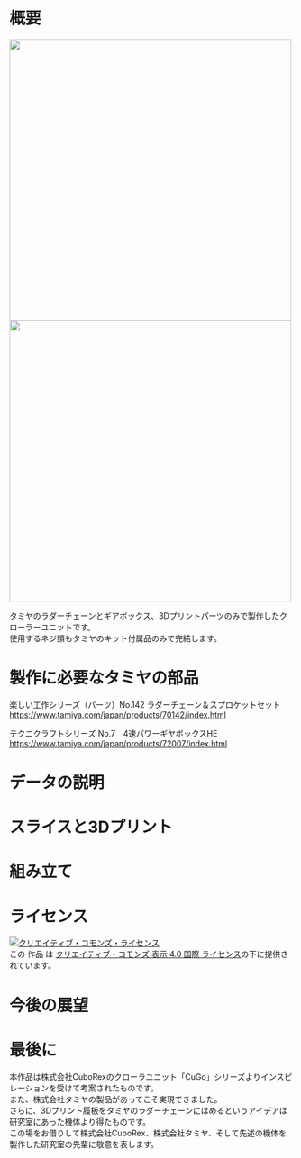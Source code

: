 # 概要
<img src="https://user-images.githubusercontent.com/27545627/228853636-29e21a2e-c506-415f-b6e8-14e3bbe4be2f.png" width="500px"> <img src="https://user-images.githubusercontent.com/27545627/228853704-808b0868-2ea2-4d46-b55f-a8b53bc408fb.png" width="500px">

タミヤのラダーチェーンとギアボックス、3Dプリントパーツのみで製作したクローラーユニットです。  
使用するネジ類もタミヤのキット付属品のみで完結します。

# 製作に必要なタミヤの部品

楽しい工作シリーズ（パーツ）No.142 ラダーチェーン＆スプロケットセット  
https://www.tamiya.com/japan/products/70142/index.html

テクニクラフトシリーズ No.7　4速パワーギヤボックスHE  
https://www.tamiya.com/japan/products/72007/index.html

# データの説明

# スライスと3Dプリント

# 組み立て

# ライセンス
<a rel="license" href="http://creativecommons.org/licenses/by/4.0/"><img alt="クリエイティブ・コモンズ・ライセンス" style="border-width:0" src="https://i.creativecommons.org/l/by/4.0/88x31.png" /></a><br />この 作品 は <a rel="license" href="http://creativecommons.org/licenses/by/4.0/">クリエイティブ・コモンズ 表示 4.0 国際 ライセンス</a>の下に提供されています。

# 今後の展望

# 最後に
本作品は株式会社CuboRexのクローラユニット「CuGo」シリーズよりインスピレーションを受けて考案されたものです。  
また、株式会社タミヤの製品があってこそ実現できました。  
さらに、3Dプリント履板をタミヤのラダーチェーンにはめるというアイデアは研究室にあった機体より得たものです。  
この場をお借りして株式会社CuboRex、株式会社タミヤ、そして先述の機体を製作した研究室の先輩に敬意を表します。
